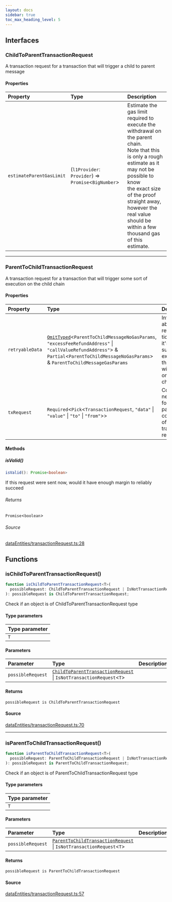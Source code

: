 ```yaml
---
layout: docs
sidebar: true
toc_max_heading_level: 5
---
```


## Interfaces

### ChildToParentTransactionRequest

A transaction request for a transaction that will trigger a child to parent message

#### Properties

| Property                 | Type                                                   | Description                                                                                                                                                                                                                                                                                     |
| :----------------------- | :----------------------------------------------------- | :---------------------------------------------------------------------------------------------------------------------------------------------------------------------------------------------------------------------------------------------------------------------------------------------- |
| `estimateParentGasLimit` | (`l1Provider`: `Provider`) => `Promise`\<`BigNumber`\> | Estimate the gas limit required to execute the withdrawal on the parent chain.<br />Note that this is only a rough estimate as it may not be possible to know<br />the exact size of the proof straight away, however the real value should be<br />within a few thousand gas of this estimate. |

---

### ParentToChildTransactionRequest

A transaction request for a transaction that will trigger some sort of
execution on the child chain

#### Properties

| Property        | Type                                                                                                                                                                                                                           | Description                                                                                                    |
| :-------------- | :----------------------------------------------------------------------------------------------------------------------------------------------------------------------------------------------------------------------------- | :------------------------------------------------------------------------------------------------------------- |
| `retryableData` | [`OmitTyped`](../utils/types.md#omittypedtk)\<`ParentToChildMessageNoGasParams`, `"excessFeeRefundAddress"` \| `"callValueRefundAddress"`\> & `Partial`\<`ParentToChildMessageNoGasParams`\> & `ParentToChildMessageGasParams` | Information about the retryable ticket, and it's subsequent execution, that<br />will occur on the child chain |
| `txRequest`     | `Required`\<`Pick`\<`TransactionRequest`, `"data"` \| `"value"` \| `"to"` \| `"from"`\>\>                                                                                                                                      | Core fields needed to form the parent component of the transaction request                                     |

#### Methods

##### isValid()

```ts
isValid(): Promise<boolean>
```

If this request were sent now, would it have enough margin to reliably succeed

###### Returns

`Promise`\<`boolean`\>

###### Source

[dataEntities/transactionRequest.ts:28](https://github.com/OffchainLabs/arbitrum-sdk/blob/b8d7b712331a78aa8e789c06496a2586170ad5d3/src/lib/dataEntities/transactionRequest.ts#L28)

## Functions

### isChildToParentTransactionRequest()

```ts
function isChildToParentTransactionRequest<T>(
  possibleRequest: ChildToParentTransactionRequest | IsNotTransactionRequest<T>,
): possibleRequest is ChildToParentTransactionRequest;
```

Check if an object is of ChildToParentTransactionRequest type

#### Type parameters

| Type parameter |
| :------------- |
| `T`            |

#### Parameters

| Parameter         | Type                                                                                                                           | Description |
| :---------------- | :----------------------------------------------------------------------------------------------------------------------------- | :---------- |
| `possibleRequest` | [`ChildToParentTransactionRequest`](transactionRequest.md#childtoparenttransactionrequest) \| `IsNotTransactionRequest`\<`T`\> |             |

#### Returns

`possibleRequest is ChildToParentTransactionRequest`

#### Source

[dataEntities/transactionRequest.ts:70](https://github.com/OffchainLabs/arbitrum-sdk/blob/b8d7b712331a78aa8e789c06496a2586170ad5d3/src/lib/dataEntities/transactionRequest.ts#L70)

---

### isParentToChildTransactionRequest()

```ts
function isParentToChildTransactionRequest<T>(
  possibleRequest: ParentToChildTransactionRequest | IsNotTransactionRequest<T>,
): possibleRequest is ParentToChildTransactionRequest;
```

Check if an object is of ParentToChildTransactionRequest type

#### Type parameters

| Type parameter |
| :------------- |
| `T`            |

#### Parameters

| Parameter         | Type                                                                                                                           | Description |
| :---------------- | :----------------------------------------------------------------------------------------------------------------------------- | :---------- |
| `possibleRequest` | [`ParentToChildTransactionRequest`](transactionRequest.md#parenttochildtransactionrequest) \| `IsNotTransactionRequest`\<`T`\> |             |

#### Returns

`possibleRequest is ParentToChildTransactionRequest`

#### Source

[dataEntities/transactionRequest.ts:57](https://github.com/OffchainLabs/arbitrum-sdk/blob/b8d7b712331a78aa8e789c06496a2586170ad5d3/src/lib/dataEntities/transactionRequest.ts#L57)

